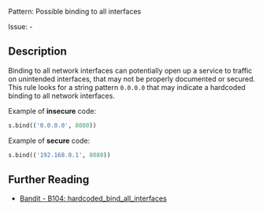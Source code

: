 Pattern: Possible binding to all interfaces

Issue: -

## Description

Binding to all network interfaces can potentially open up a service to traffic
on unintended interfaces, that may not be properly documented or secured. This
rule looks for a string pattern `0.0.0.0` that may indicate a hardcoded
binding to all network interfaces.


Example of **insecure** code:

```python
s.bind(('0.0.0.0', 8080))
```

Example of **secure** code:

```python
s.bind(('192.168.0.1', 8080))
```

## Further Reading

* [Bandit - B104: hardcoded_bind_all_interfaces](https://bandit.readthedocs.io/en/latest/plugins/b104_hardcoded_bind_all_interfaces.html)
